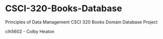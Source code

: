 # CSCI-320-Books-Database
Principles of Data Management CSCI 320 Books Domain Database Project

clh5602 - Colby Heaton